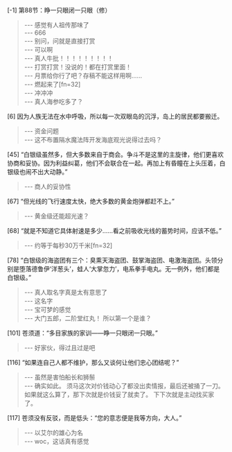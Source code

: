 
[-1] 第88节：睁一只眼闭一只眼（修）
>--- 感觉有人祖传那味了<br>
>--- 666<br>
>--- 别问，问就是直接打赏<br>
>--- 可以啊<br>
>--- 真人牛批！！！！！！！！！<br>
>--- 打赏打赏！没说的！都在打赏里面！<br>
>--- 月票给你行了吧？存稿不能这样用啊……<br>
>--- 燃起来了[fn=32]<br>
>--- 冲冲冲<br>
>--- 真人海参吃多了？<br>

[6] 因为人族无法在水中呼吸，所以每一次双眼岛的沉浮，岛上的居民都要搬迁。
>--- 资金问题<br>
>--- 这不布置隔水魔法阵开发海底观光说得过去吗？<br>

[45] “白银级虽然多，但大多数来自于商会。争斗不是这里的主旋律，他们更喜欢协商和妥协。因为利益纠葛，他们不会联合在一起。再加上有昏瞳在上头压着，白银级也闹不出大动静。”
>--- 商人的妥协性<br>

[67] “但光线的飞行速度太快，绝大多数的黄金炮弹都赶不上。”
>--- 黄金级还能超光速？<br>

[68] “就是不知道它具体射速是多少……看之前吸收光线的蓄势时间，应该不低。”
>--- 约等于每秒30万千米[fn=32]<br>

[78] “白银级的海盗团有三个：臭熏天海盗团、鼓掌海盗团、电激海盗团。头领分别是堕落德鲁伊‘洋葱头’，蛙人‘大掌忽力’，电系拳手电丸。无一例外，他们都是白银级。”
>--- 真人取名字真是太有意思了<br>
>--- 这名字<br>
>--- 宝可梦的感觉<br>
>--- 大门五郎，二阶堂红丸！
所以第一个是谁？<br>

[101] 苍须道：“多目家族的家训——睁一只眼闭一只眼。”
>--- 好家伙，得过且过是吧<br>

[116] “如果连自己人都不维护，那么又谈何让他们忠心团结呢？”
>--- 虽然是害怕船长和狮鬃<br>
>--- 确实如此。
须马这次对价钱动心了都没出卖情报，最后还被捅了一刀。
如果就这么算了，那下次就是价钱妥了就卖了。
下下次就是主动找买家了。<br>

[117] 苍须没有反驳，而是低头：“您的意志便是我等方向，大人。”
>--- 以艾尔的雄心为名<br>
>--- woc，这话真有感觉<br>
